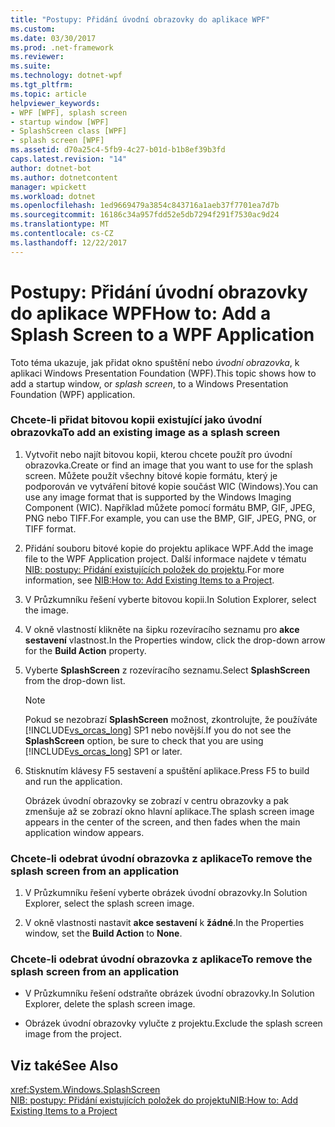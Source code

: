 ```yaml
---
title: "Postupy: Přidání úvodní obrazovky do aplikace WPF"
ms.custom: 
ms.date: 03/30/2017
ms.prod: .net-framework
ms.reviewer: 
ms.suite: 
ms.technology: dotnet-wpf
ms.tgt_pltfrm: 
ms.topic: article
helpviewer_keywords:
- WPF [WPF], splash screen
- startup window [WPF]
- SplashScreen class [WPF]
- splash screen [WPF]
ms.assetid: d70a25c4-5fb9-4c27-b01d-b1b8ef39b3fd
caps.latest.revision: "14"
author: dotnet-bot
ms.author: dotnetcontent
manager: wpickett
ms.workload: dotnet
ms.openlocfilehash: 1ed9669479a3854c843716a1aeb37f7701ea7d7b
ms.sourcegitcommit: 16186c34a957fdd52e5db7294f291f7530ac9d24
ms.translationtype: MT
ms.contentlocale: cs-CZ
ms.lasthandoff: 12/22/2017
---
```

# <a name="how-to-add-a-splash-screen-to-a-wpf-application"></a><span data-ttu-id="a1e11-102">Postupy: Přidání úvodní obrazovky do aplikace WPF</span><span class="sxs-lookup"><span data-stu-id="a1e11-102">How to: Add a Splash Screen to a WPF Application</span></span>
<span data-ttu-id="a1e11-103">Toto téma ukazuje, jak přidat okno spuštění nebo *úvodní obrazovka*, k aplikaci Windows Presentation Foundation (WPF).</span><span class="sxs-lookup"><span data-stu-id="a1e11-103">This topic shows how to add a startup window, or *splash screen*, to a Windows Presentation Foundation (WPF) application.</span></span>  
  
### <a name="to-add-an-existing-image-as-a-splash-screen"></a><span data-ttu-id="a1e11-104">Chcete-li přidat bitovou kopii existující jako úvodní obrazovka</span><span class="sxs-lookup"><span data-stu-id="a1e11-104">To add an existing image as a splash screen</span></span>  
  
1.  <span data-ttu-id="a1e11-105">Vytvořit nebo najít bitovou kopii, kterou chcete použít pro úvodní obrazovka.</span><span class="sxs-lookup"><span data-stu-id="a1e11-105">Create or find an image that you want to use for the splash screen.</span></span> <span data-ttu-id="a1e11-106">Můžete použít všechny bitové kopie formátu, který je podporován ve vytváření bitové kopie součást WIC (Windows).</span><span class="sxs-lookup"><span data-stu-id="a1e11-106">You can use any image format that is supported by the Windows Imaging Component (WIC).</span></span> <span data-ttu-id="a1e11-107">Například můžete pomocí formátu BMP, GIF, JPEG, PNG nebo TIFF.</span><span class="sxs-lookup"><span data-stu-id="a1e11-107">For example, you can use the BMP, GIF, JPEG, PNG, or TIFF format.</span></span>  
  
2.  <span data-ttu-id="a1e11-108">Přidání souboru bitové kopie do projektu aplikace WPF.</span><span class="sxs-lookup"><span data-stu-id="a1e11-108">Add the image file to the WPF Application project.</span></span> <span data-ttu-id="a1e11-109">Další informace najdete v tématu [NIB: postupy: Přidání existujících položek do projektu](http://msdn.microsoft.com/en-us/15f4cfb7-78ab-457f-9f14-099a25a6a2d3).</span><span class="sxs-lookup"><span data-stu-id="a1e11-109">For more information, see [NIB:How to: Add Existing Items to a Project](http://msdn.microsoft.com/en-us/15f4cfb7-78ab-457f-9f14-099a25a6a2d3).</span></span>  
  
3.  <span data-ttu-id="a1e11-110">V Průzkumníku řešení vyberte bitovou kopii.</span><span class="sxs-lookup"><span data-stu-id="a1e11-110">In Solution Explorer, select the image.</span></span>  
  
4.  <span data-ttu-id="a1e11-111">V okně vlastností klikněte na šipku rozevíracího seznamu pro **akce sestavení** vlastnost.</span><span class="sxs-lookup"><span data-stu-id="a1e11-111">In the Properties window, click the drop-down arrow for the **Build Action** property.</span></span>  
  
5.  <span data-ttu-id="a1e11-112">Vyberte **SplashScreen** z rozevíracího seznamu.</span><span class="sxs-lookup"><span data-stu-id="a1e11-112">Select **SplashScreen** from the drop-down list.</span></span>  
  
    > [!NOTE]
    >  <span data-ttu-id="a1e11-113">Pokud se nezobrazí **SplashScreen** možnost, zkontrolujte, že používáte [!INCLUDE[vs_orcas_long](../../../../includes/vs-orcas-long-md.md)] SP1 nebo novější.</span><span class="sxs-lookup"><span data-stu-id="a1e11-113">If you do not see the **SplashScreen** option, be sure to check that you are using [!INCLUDE[vs_orcas_long](../../../../includes/vs-orcas-long-md.md)] SP1 or later.</span></span>  
  
6.  <span data-ttu-id="a1e11-114">Stisknutím klávesy F5 sestavení a spuštění aplikace.</span><span class="sxs-lookup"><span data-stu-id="a1e11-114">Press F5 to build and run the application.</span></span>  
  
     <span data-ttu-id="a1e11-115">Obrázek úvodní obrazovky se zobrazí v centru obrazovky a pak zmenšuje až se zobrazí okno hlavní aplikace.</span><span class="sxs-lookup"><span data-stu-id="a1e11-115">The splash screen image appears in the center of the screen, and then fades when the main application window appears.</span></span>  
  
### <a name="to-remove-the-splash-screen-from-an-application"></a><span data-ttu-id="a1e11-116">Chcete-li odebrat úvodní obrazovka z aplikace</span><span class="sxs-lookup"><span data-stu-id="a1e11-116">To remove the splash screen from an application</span></span>  
  
1.  <span data-ttu-id="a1e11-117">V Průzkumníku řešení vyberte obrázek úvodní obrazovky.</span><span class="sxs-lookup"><span data-stu-id="a1e11-117">In Solution Explorer, select the splash screen image.</span></span>  
  
2.  <span data-ttu-id="a1e11-118">V okně vlastnosti nastavit **akce sestavení** k **žádné**.</span><span class="sxs-lookup"><span data-stu-id="a1e11-118">In the Properties window, set the **Build Action** to **None**.</span></span>  
  
### <a name="to-remove-the-splash-screen-from-an-application"></a><span data-ttu-id="a1e11-119">Chcete-li odebrat úvodní obrazovka z aplikace</span><span class="sxs-lookup"><span data-stu-id="a1e11-119">To remove the splash screen from an application</span></span>  
  
-   <span data-ttu-id="a1e11-120">V Průzkumníku řešení odstraňte obrázek úvodní obrazovky.</span><span class="sxs-lookup"><span data-stu-id="a1e11-120">In Solution Explorer, delete the splash screen image.</span></span>  
  
-   <span data-ttu-id="a1e11-121">Obrázek úvodní obrazovky vylučte z projektu.</span><span class="sxs-lookup"><span data-stu-id="a1e11-121">Exclude the splash screen image from the project.</span></span>  
  
## <a name="see-also"></a><span data-ttu-id="a1e11-122">Viz také</span><span class="sxs-lookup"><span data-stu-id="a1e11-122">See Also</span></span>  
 <xref:System.Windows.SplashScreen>  
 [<span data-ttu-id="a1e11-123">NIB: postupy: Přidání existujících položek do projektu</span><span class="sxs-lookup"><span data-stu-id="a1e11-123">NIB:How to: Add Existing Items to a Project</span></span>](http://msdn.microsoft.com/en-us/15f4cfb7-78ab-457f-9f14-099a25a6a2d3)
